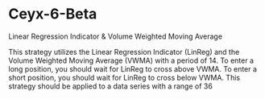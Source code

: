# Ceyx-6-Beta
Linear Regression Indicator &amp; Volume Weighted Moving Average

This strategy utilizes the Linear Regression Indicator (LinReg) and the Volume Weighted Moving Average (VWMA) with a period of 14. To enter a long position, you should wait for LinReg to cross above VWMA. To enter a short position, you should wait for LinReg to cross below VWMA. This strategy should be applied to a data series with a range of 36
